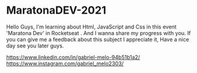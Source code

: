 # MaratonaDEV-2021
Hello Guys, I'm learning about Html, JavaScript and Css in this event 'Maratona Dev' in Rocketseat . And I wanna share my progress with you. If you can give me a feedback about this subject I appreciate it, Have a nice day see you later guys.


https://www.linkedin.com/in/gabriel-melo-94b51b1a2/ <br>
https://www.instagram.com/gabriel_melo2303/
